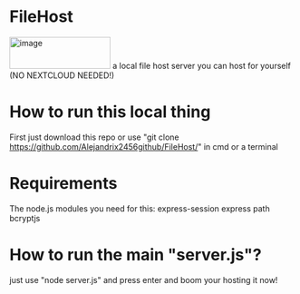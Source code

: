 # FileHost
<img width="178" height="56" alt="image" src="https://github.com/user-attachments/assets/389b63a5-352a-411b-b919-339b56d2259f" />
a local file host server you can host for yourself (NO NEXTCLOUD NEEDED!)


# How to run this local thing
First just download this repo or use "git clone https://github.com/Alejandrix2456github/FileHost/" in cmd or a terminal


# Requirements
The node.js modules you need for this:
express-session
express
path
bcryptjs

# How to run the main "server.js"?
just use "node server.js" and press enter and boom your hosting it now!
